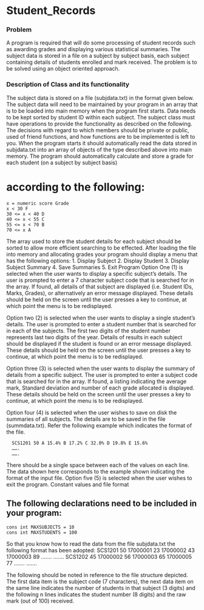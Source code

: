 # Student_Records

### Problem
A program is required that will do some processing of student records such as awarding grades
and displaying various statistical summaries. The subject data is stored in a file on a subject by
subject basis, each subject containing details of students enrolled and mark received. The
problem is to be solved using an object oriented approach.

### Description of Class and its functionality

The subject data is stored on a file (subjdata.txt) in the format given below. The subject data
will need to be maintained by your program in an array that is to be loaded into main memory
when the program first starts. Data needs to be kept sorted by student ID within each subject.
The subject class must have operations to provide the functionality as described on the
following. The decisions with regard to which members should be private or public, used of
friend functions, and how functions are to be implemented is left to you.
When the program starts it should automatically read the data stored in subjdata.txt into an
array of objects of the type described above into main memory. The program should
automatically calculate and store a grade for each student (on a subject by subject basis)
# according to the following:
    x = numeric score Grade
    x < 30 F
    30 <= x < 40 D
    40 <= x < 55 C
    55 <= x < 70 B
    70 <= x A
    
The array used to store the student details for each subject should be sorted to allow more
efficient searching to be effected. After loading the file into memory and allocating grades your
program should display a menu that has the following options:
      1. Display Subject
      2. Display Student
      3. Display Subject Summary
      4. Save Summaries
      5. Exit Program
Option One (1) is selected when the user wants to display a specific subject’s details. The
user is prompted to enter a 7 character subject code that is searched for in the array. If found,
all details of that subject are displayed (i.e. Student IDs, Marks, Grades), or alternatively an
error message displayed. These details should be held on the screen until the user presses a key
to continue, at which point the menu is to be redisplayed.

Option two (2) is selected when the user wants to display a single student’s details. The user
is prompted to enter a student number that is searched for in each of the subjects. The first two
digits of the student number represents last two digits of the year. Details of results in each
subject should be displayed if the student is found or an error message displayed. These details
should be held on the screen until the user presses a key to continue, at which point the menu
is to be redisplayed.

Option three (3) is selected when the user wants to display the summary of details from a
specific subject. The user is prompted to enter a subject code that is searched for in the array.
If found, a listing indicating the average mark, Standard deviation and number of each grade
allocated is displayed. These details should be held on the screen until the user presses a key to
continue, at which point the menu is to be redisplayed.

Option four (4) is selected when the user wishes to save on disk the summaries of all subjects.
The details are to be saved in the file (summdata.txt). Refer the following example which
indicates the format of the file.

      SCS1201 50 A 15.4% B 17.2% C 32.0% D 19.8% E 15.6%
      …….
      …….
      
There should be a single space between each of the values on each line. The data shown here
corresponds to the example shown indicating the format of the input file.
Option five (5) is selected when the user wishes to exit the program.
Constant values and file format

## The following declarations need to be included in your program:
    cons int MAXSUBJECTS = 10
    cons int MAXSTUDENTS = 100
    
So that you know how to read the data from the file subjdata.txt the following format has been
adopted:
    SCS1201 50
    17000001 23
    17000002 43
    17000003 89
    …….
    …….
    SCS1202 45
    17000002 56
    17000003 65
    17000005 77
    …….
    …….
    
The following should be noted in reference to the file structure depicted.
The first data item is the subject code (7 characters), the next data item on the same line
indicates the number of students in that subject (3 digits) and the following n lines indicates the
student number (8 digits) and the raw mark (out of 100) received.
